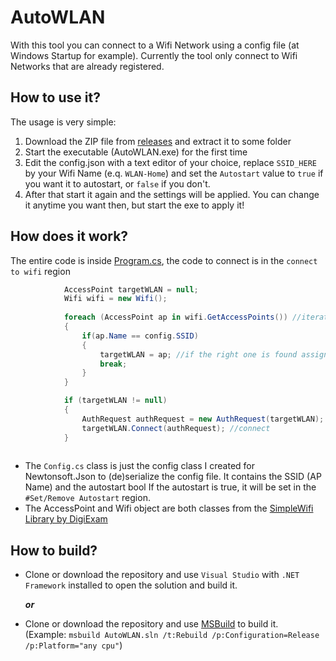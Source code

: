 # AutoWLAN
With this tool you can connect to a Wifi Network using a config file (at Windows Startup for example).
Currently the tool only connect to Wifi Networks that are already registered.

## How to use it?
The usage is very simple:
1. Download the ZIP file from [releases](https://github.com/VollRahm/AutoWLAN/releases) and extract it to some folder
2. Start the executable (AutoWLAN.exe) for the first time
3. Edit the config.json with a text editor of your choice, replace `SSID_HERE` by your Wifi Name (e.q. `WLAN-Home`) and set the       `Autostart` value to `true` if you want it to autostart, or `false` if you don't.
4. After that start it again and the settings will be applied. You can change it anytime you want then, but start the exe to apply it!

## How does it work?
The entire code is inside [Program.cs](https://github.com/VollRahm/AutoWLAN/blob/master/AutoWLAN/Program.cs), the code to connect is in the `connect to wifi` region
```cs
            AccessPoint targetWLAN = null;
            Wifi wifi = new Wifi();
            
            foreach (AccessPoint ap in wifi.GetAccessPoints()) //iterating through all wireless profiles
            {
                if(ap.Name == config.SSID)
                {
                    targetWLAN = ap; //if the right one is found assign it
                    break;
                }
            }

            if (targetWLAN != null)
            {
                AuthRequest authRequest = new AuthRequest(targetWLAN);
                targetWLAN.Connect(authRequest); //connect
            }
           
```

* The `Config.cs` class is just the config class I created for Newtonsoft.Json to (de)serialize the config file.
  It contains the SSID (AP Name) and the autostart bool
  If the autostart is true, it will be set in the `#Set/Remove Autostart` region.
* The AccessPoint and Wifi object are both classes from the [SimpleWifi Library by DigiExam](https://github.com/DigiExam/simplewifi)

## How to build?
* Clone or download the repository and use `Visual Studio` with `.NET Framework` installed to open the solution and build it. 

  ***or***
  
* Clone or download the repository and use [MSBuild](https://docs.microsoft.com/en-us/visualstudio/msbuild/msbuild?view=vs-2019) to build it. \
(Example: `msbuild AutoWLAN.sln /t:Rebuild /p:Configuration=Release /p:Platform="any cpu"`)
